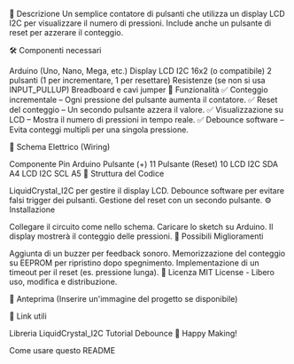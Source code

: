 🔹 Descrizione
Un semplice contatore di pulsanti che utilizza un display LCD I2C per visualizzare il numero di pressioni. Include anche un pulsante di reset per azzerare il conteggio.

🛠 Componenti necessari

Arduino (Uno, Nano, Mega, etc.)
Display LCD I2C 16x2 (o compatibile)
2 pulsanti (1 per incrementare, 1 per resettare)
Resistenze (se non si usa INPUT_PULLUP)
Breadboard e cavi jumper
📌 Funzionalità
✅ Conteggio incrementale – Ogni pressione del pulsante aumenta il contatore.
✅ Reset del conteggio – Un secondo pulsante azzera il valore.
✅ Visualizzazione su LCD – Mostra il numero di pressioni in tempo reale.
✅ Debounce software – Evita conteggi multipli per una singola pressione.

🔌 Schema Elettrico (Wiring)

Componente	Pin Arduino
Pulsante (+)	11
Pulsante (Reset)	10
LCD I2C SDA	A4
LCD I2C SCL	A5
📁 Struttura del Codice

LiquidCrystal_I2C per gestire il display LCD.
Debounce software per evitare falsi trigger dei pulsanti.
Gestione del reset con un secondo pulsante.
⚙️ Installazione

Collegare il circuito come nello schema.
Caricare lo sketch su Arduino.
Il display mostrerà il conteggio delle pressioni.
🎯 Possibili Miglioramenti

Aggiunta di un buzzer per feedback sonoro.
Memorizzazione del conteggio su EEPROM per ripristino dopo spegnimento.
Implementazione di un timeout per il reset (es. pressione lunga).
📜 Licenza
MIT License - Libero uso, modifica e distribuzione.

📸 Anteprima
(Inserire un'immagine del progetto se disponibile)

🔗 Link utili

Libreria LiquidCrystal_I2C
Tutorial Debounce
🚀 Happy Making!

Come usare questo README
